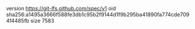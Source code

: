 version https://git-lfs.github.com/spec/v1
oid sha256:a1495a3666f588fe3db1c95b2f9144d1f9b295ba41890fa774cde7094f4485fb
size 7583

